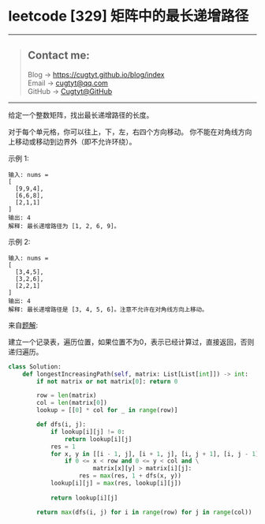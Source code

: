 # leetcode [329] 矩阵中的最长递增路径

---
> ## Contact me:
> Blog -> <https://cugtyt.github.io/blog/index>  
> Email -> <cugtyt@qq.com>  
> GitHub -> [Cugtyt@GitHub](https://github.com/Cugtyt)

---

给定一个整数矩阵，找出最长递增路径的长度。

对于每个单元格，你可以往上，下，左，右四个方向移动。 你不能在对角线方向上移动或移动到边界外（即不允许环绕）。

示例 1:
```
输入: nums = 
[
  [9,9,4],
  [6,6,8],
  [2,1,1]
] 
输出: 4 
解释: 最长递增路径为 [1, 2, 6, 9]。
```

示例 2:
```
输入: nums = 
[
  [3,4,5],
  [3,2,6],
  [2,2,1]
] 
输出: 4 
解释: 最长递增路径是 [3, 4, 5, 6]。注意不允许在对角线方向上移动。
```

来自[题解](https://leetcode-cn.com/problems/longest-increasing-path-in-a-matrix/solution/dfsji-chong-xie-fa-by-powcai/):

建立一个记录表，遍历位置，如果位置不为0，表示已经计算过，直接返回，否则递归遍历。

``` python
class Solution:
    def longestIncreasingPath(self, matrix: List[List[int]]) -> int:
        if not matrix or not matrix[0]: return 0

        row = len(matrix)
        col = len(matrix[0])
        lookup = [[0] * col for _ in range(row)]

        def dfs(i, j):
            if lookup[i][j] != 0:
                return lookup[i][j]
            res = 1
            for x, y in [[i - 1, j], [i + 1, j], [i, j + 1], [i, j - 1]]:
                if 0 <= x < row and 0 <= y < col and \
                        matrix[x][y] > matrix[i][j]:
                    res = max(res, 1 + dfs(x, y))
            lookup[i][j] = max(res, lookup[i][j])
            
            return lookup[i][j]

        return max(dfs(i, j) for i in range(row) for j in range(col))
```